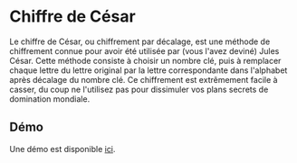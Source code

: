 # Chiffre de César

Le chiffre de César, ou chiffrement par décalage, est une méthode de chiffrement connue pour avoir été utilisée par (vous l'avez deviné) Jules César.
Cette méthode consiste à choisir un nombre clé, puis à remplacer chaque lettre du lettre original par la lettre correspondante dans l'alphabet après décalage du nombre clé.
Ce chiffrement est extrêmement facile à casser, du coup ne l'utilisez pas pour dissimuler vos plans secrets de domination mondiale.

Démo
---

Une démo est disponible [ici](http://setebos.fr/caesar-cipher/).
